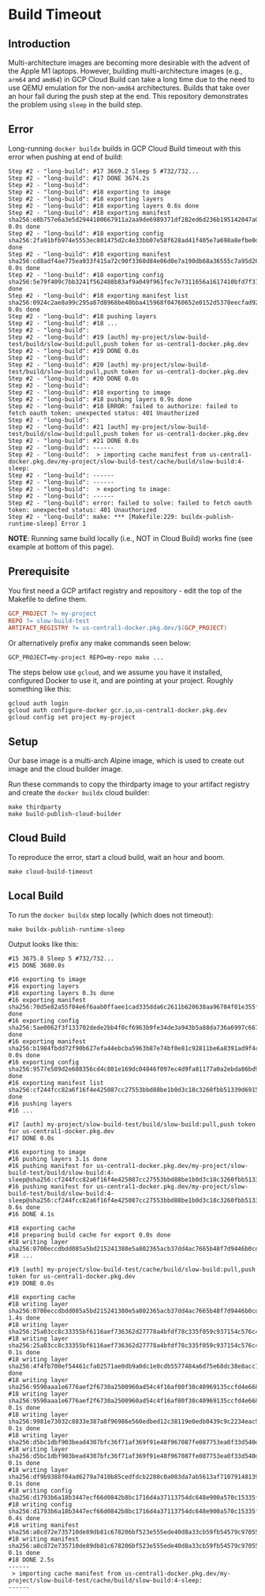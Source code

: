 # Build Timeout

## Introduction

Multi-architecture images are becoming more desirable with the advent of the Apple M1 laptops.
However, building multi-architecture images (e.g., `arm64` and `amd64`) in GCP Cloud Build can take a long time due 
to the need to use QEMU emulation for the non-`amd64` architectures.  Builds that take over an hour fail during the
push step at the end.  This repository demonstrates the problem using `sleep` in the build step.

## Error

Long-running `docker buildx` builds in GCP Cloud Build timeout with this error when pushing at end of build:

```text
Step #2 - "long-build": #17 3669.2 Sleep 5 #732/732...
Step #2 - "long-build": #17 DONE 3674.2s
Step #2 - "long-build": 
Step #2 - "long-build": #18 exporting to image
Step #2 - "long-build": #18 exporting layers
Step #2 - "long-build": #18 exporting layers 0.6s done
Step #2 - "long-build": #18 exporting manifest sha256:e8b757e6a3e5d2944100667911a2aa9de6989371df282ed6d236b195142047a0 0.0s done
Step #2 - "long-build": #18 exporting config sha256:2fa91bfb974e5553ec801475d2c4e33bb07e58f628ad41f405e7a698a8efbe0d done
Step #2 - "long-build": #18 exporting manifest sha256:cd8adf4ae775ea933f415a72c90f3360d84e86d0e7a190db68a36555c7a95d26 0.0s done
Step #2 - "long-build": #18 exporting config sha256:5e79f409c7bb3241f562488b83af9a049f961fec7e7311656a1617410bfd7f37 done
Step #2 - "long-build": #18 exporting manifest list sha256:0924c2ae8a99c295a87d8968be40bba415968f04760652e0152d5378eecfad92 0.0s done
Step #2 - "long-build": #18 pushing layers
Step #2 - "long-build": #18 ...
Step #2 - "long-build": 
Step #2 - "long-build": #19 [auth] my-project/slow-build-test/build/slow-build:pull,push token for us-central1-docker.pkg.dev
Step #2 - "long-build": #19 DONE 0.0s
Step #2 - "long-build": 
Step #2 - "long-build": #20 [auth] my-project/slow-build-test/build/slow-build:pull,push token for us-central1-docker.pkg.dev
Step #2 - "long-build": #20 DONE 0.0s
Step #2 - "long-build": 
Step #2 - "long-build": #18 exporting to image
Step #2 - "long-build": #18 pushing layers 0.9s done
Step #2 - "long-build": #18 ERROR: failed to authorize: failed to fetch oauth token: unexpected status: 401 Unauthorized
Step #2 - "long-build": 
Step #2 - "long-build": #21 [auth] my-project/slow-build-test/build/slow-build:pull,push token for us-central1-docker.pkg.dev
Step #2 - "long-build": #21 DONE 0.0s
Step #2 - "long-build": ------
Step #2 - "long-build":  > importing cache manifest from us-central1-docker.pkg.dev/my-project/slow-build-test/cache/build/slow-build:4-sleep:
Step #2 - "long-build": ------
Step #2 - "long-build": ------
Step #2 - "long-build":  > exporting to image:
Step #2 - "long-build": ------
Step #2 - "long-build": error: failed to solve: failed to fetch oauth token: unexpected status: 401 Unauthorized
Step #2 - "long-build": make: *** [Makefile:229: buildx-publish-runtime-sleep] Error 1
```

**NOTE**:  Running same build locally (i.e., NOT in Cloud Build) works fine (see example at bottom of this page).

## Prerequisite

You first need a GCP artifact registry and repository - edit the top of the Makefile to define them.

```makefile
GCP_PROJECT ?= my-project
REPO ?= slow-build-test
ARTIFACT_REGISTRY ?= us-central1-docker.pkg.dev/$(GCP_PROJECT)
```

Or alternatively prefix any make commands seen below:

```shell
GCP_PROJECT=my-project REPO=my-repo make ...
```

The steps below use `gcloud`, and we assume you have it installed, configured Docker to use it, 
and are pointing at your project.  Roughly something like this:

```shell
gcloud auth login
gcloud auth configure-docker gcr.io,us-central1-docker.pkg.dev
gcloud config set project my-project
```

## Setup

Our base image is a multi-arch Alpine image, which is used to create out image and the cloud builder image.

Run these commands to copy the thirdparty image to your artifact registry and create the `docker buildx` cloud builder:

```shell
make thirdparty
make build-publish-cloud-builder
```

## Cloud Build

To reproduce the error, start a cloud build, wait an hour and boom.

```shell
make cloud-build-timeout
```

## Local Build

To run the `docker buildx` step locally (which does not timeout):

```shell
make buildx-publish-runtime-sleep
```

Output looks like this:

```text
#15 3675.8 Sleep 5 #732/732...
#15 DONE 3680.8s

#16 exporting to image
#16 exporting layers
#16 exporting layers 0.3s done
#16 exporting manifest sha256:70d5e82a55f04e6f6aab0ffaee1cad335dda6c2611b620638aa96784f01e355f done
#16 exporting config sha256:5ae0062f3f133702dede2bb4f0cf6963b9fe34de3a943b5a88da736a6997c667 done
#16 exporting manifest sha256:b1984fbdd72f90b627efa44ebcba5963b87e74bf0e81c92811be6a8391ad9f4c 0.0s done
#16 exporting config sha256:9577e589d2e608356cd4c801e169dc04846f097ec4d9fa81177a0a2ebda86bd9 done
#16 exporting manifest list sha256:cf244fcc82a6f16f4e425087cc27553bbd88be1b0d3c18c3260fbb51339d6915 done
#16 pushing layers
#16 ...

#17 [auth] my-project/slow-build-test/build/slow-build:pull,push token for us-central1-docker.pkg.dev
#17 DONE 0.0s

#16 exporting to image
#16 pushing layers 3.1s done
#16 pushing manifest for us-central1-docker.pkg.dev/my-project/slow-build-test/build/slow-build:4-sleep@sha256:cf244fcc82a6f16f4e425087cc27553bbd88be1b0d3c18c3260fbb51339d6915
#16 pushing manifest for us-central1-docker.pkg.dev/my-project/slow-build-test/build/slow-build:4-sleep@sha256:cf244fcc82a6f16f4e425087cc27553bbd88be1b0d3c18c3260fbb51339d6915 0.6s done
#16 DONE 4.1s

#18 exporting cache
#18 preparing build cache for export 0.0s done
#18 writing layer sha256:0700eccdbdd085a5bd215241380e5a802365acb37dd4ac7665b48f7d9446b0cd
#18 ...

#19 [auth] my-project/slow-build-test/cache/build/slow-build:pull,push token for us-central1-docker.pkg.dev
#19 DONE 0.0s

#18 exporting cache
#18 writing layer sha256:0700eccdbdd085a5bd215241380e5a802365acb37dd4ac7665b48f7d9446b0cd 1.4s done
#18 writing layer sha256:25a03cc8c33355bf6116aef736362d27778a4bfdf78c335f059c937154c576c4
#18 writing layer sha256:25a03cc8c33355bf6116aef736362d27778a4bfdf78c335f059c937154c576c4 0.1s done
#18 writing layer sha256:4f4fb700ef54461cfa02571ae0db9a0dc1e0cdb5577484a6d75e68dc38e8acc1 done
#18 writing layer sha256:9590aaa1e6776aef2f6730a2500960ad54c4f16af00f30c40969135ccfd4e668
#18 writing layer sha256:9590aaa1e6776aef2f6730a2500960ad54c4f16af00f30c40969135ccfd4e668 0.1s done
#18 writing layer sha256:9981e73032c8833e387a8f96986e560edbed12c38119e0edb0439c9c2234eac9 0.1s done
#18 writing layer sha256:d5bc1dbf903bead4307bfc36f71af369f91e48f967087fe087753ea0f33d540d
#18 writing layer sha256:d5bc1dbf903bead4307bfc36f71af369f91e48f967087fe087753ea0f33d540d 0.1s done
#18 writing layer sha256:df9b9388f04ad6279a7410b85cedfdcb2208c0a003da7ab5613af71079148139 0.1s done
#18 writing config sha256:d1793b6a18b3447ecf66d0842b8bc1716d4a37113754dc648e900a570c15335f
#18 writing config sha256:d1793b6a18b3447ecf66d0842b8bc1716d4a37113754dc648e900a570c15335f 0.4s done
#18 writing manifest sha256:a8cd72e735710de89db81c678206bf523e555ede40d8a33cb59fb54579c97055
#18 writing manifest sha256:a8cd72e735710de89db81c678206bf523e555ede40d8a33cb59fb54579c97055 0.1s done
#18 DONE 2.5s
------
 > importing cache manifest from us-central1-docker.pkg.dev/my-project/slow-build-test/cache/build/slow-build:4-sleep:
------
```
